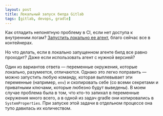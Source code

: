 ```yaml
---
layout: post
title: Локальный запуск билда Gitlab
tags: [gitlab, devops, gradle]
---
```

Как отладить непонятную проблему в CI, если нет доступа к внутренним логам? [Запустить локально ее агент](https://stackoverflow.com/questions/32933174/use-gitlab-ci-to-run-tests-locally), благо сейчас все в контейнерах.

Но что делать, если в локально запущенном агенте билд все равно проходит? Даже если использовать агент с нужной версией? 

Один из вариантов ответа — переменные окружения, которые локально, разумеется, отличаются. Однако это легко поправить — можно запустить любую команду, которая выплевывает эти переменные (например, `env`) и скопировать себе (со всеми секретами и приватными ключами, которые любезно будут выведены). 
В моем случае проблема была в том, что кто-то запихал в переменные окружения много всего, а в одной из задач gradle они копировались в `SystemProperties`. При запуске этой задачи в отдельном процессе она тупо давилась их количеством. 

